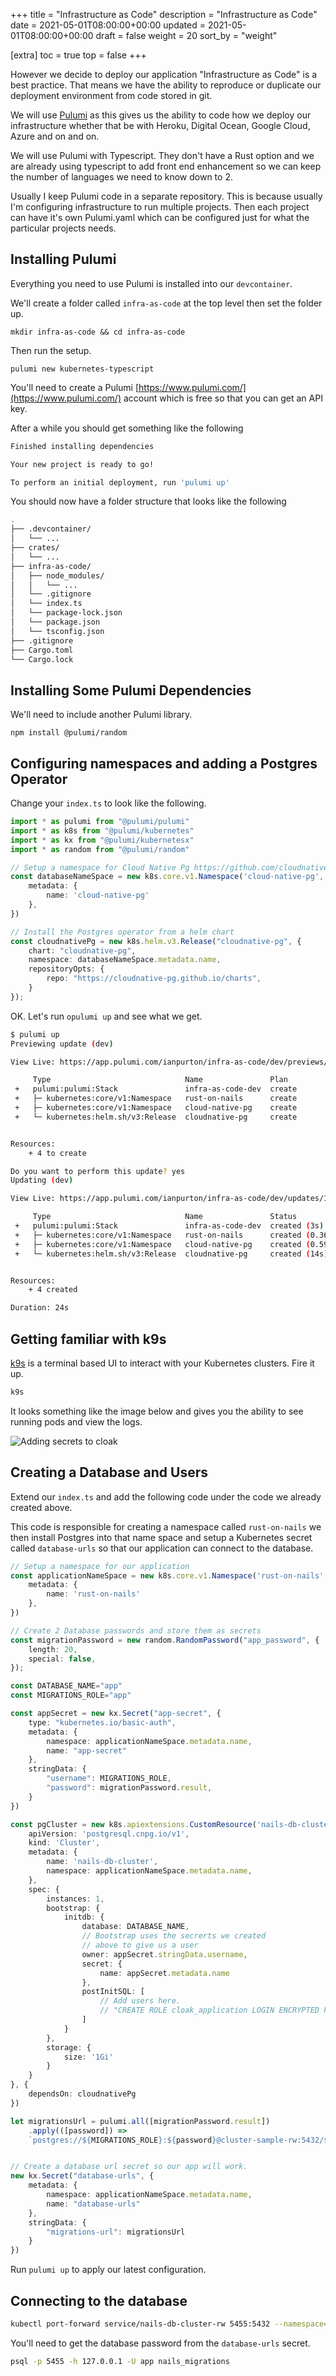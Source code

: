+++
title = "Infrastructure as Code"
description = "Infrastructure as Code"
date = 2021-05-01T08:00:00+00:00
updated = 2021-05-01T08:00:00+00:00
draft = false
weight = 20
sort_by = "weight"

[extra]
toc = true
top = false
+++

However we decide to deploy our application "Infrastructure as Code" is a best practice. That means we have the ability to reproduce or duplicate our deployment environment from code stored in git. 

We will use [Pulumi](https://www.pulumi.com/) as this gives us the ability to code how we deploy our infrastructure whether that be with Heroku, Digital Ocean, Google Cloud, Azure and on and on.

We will use Pulumi with Typescript. They don't have a Rust option and we are already using typescript to add front end enhancement so we can keep the number of languages we need to know down to 2.

Usually I keep Pulumi code in a separate repository. This is because usually I'm configuring infrastructure to run multiple projects. Then each project can have it's own Pulumi.yaml which can be configured just for what the particular projects needs.

## Installing Pulumi

Everything you need to use Pulumi is installed into our `devcontainer`.

We'll create a folder called `infra-as-code` at the top level then set the folder up.

```
mkdir infra-as-code && cd infra-as-code
```

Then run the setup.

```
pulumi new kubernetes-typescript
```

You'll need to create a Pulumi [https://www.pulumi.com/](https://www.pulumi.com/) account which is free so that you can get an API key.

After a while you should get something like the following

```sh
Finished installing dependencies

Your new project is ready to go! 

To perform an initial deployment, run 'pulumi up'
```

You should now have a folder structure that looks like the following


```sh
.
├── .devcontainer/
│   └── ...
├── crates/
│   └── ...
├── infra-as-code/
│   ├── node_modules/
│   │   └── ...
│   └── .gitignore
│   └── index.ts
│   └── package-lock.json
│   └── package.json
│   └── tsconfig.json
├── .gitignore
├── Cargo.toml
└── Cargo.lock
```

## Installing Some Pulumi Dependencies

We'll need to include another Pulumi library.

```
npm install @pulumi/random
```

## Configuring namespaces and adding a Postgres Operator

Change your `index.ts` to look like the following.

```typescript
import * as pulumi from "@pulumi/pulumi"
import * as k8s from "@pulumi/kubernetes"
import * as kx from "@pulumi/kubernetesx"
import * as random from "@pulumi/random"

// Setup a namespace for Cloud Native Pg https://github.com/cloudnative-pg/cloudnative-pg
const databaseNameSpace = new k8s.core.v1.Namespace('cloud-native-pg', {
    metadata: {
        name: 'cloud-native-pg'
    },
})

// Install the Postgres operator from a helm chart
const cloudnativePg = new k8s.helm.v3.Release("cloudnative-pg", {
    chart: "cloudnative-pg",
    namespace: databaseNameSpace.metadata.name,
    repositoryOpts: {
        repo: "https://cloudnative-pg.github.io/charts",
    }
}); 
```

OK. Let's run `opulumi up` and see what we get.

```sh
$ pulumi up
Previewing update (dev)

View Live: https://app.pulumi.com/ianpurton/infra-as-code/dev/previews/18c545e4-d7d3-4dbe-bae7-6fc4302304eb

     Type                              Name               Plan       
 +   pulumi:pulumi:Stack               infra-as-code-dev  create     
 +   ├─ kubernetes:core/v1:Namespace   rust-on-nails      create     
 +   ├─ kubernetes:core/v1:Namespace   cloud-native-pg    create     
 +   └─ kubernetes:helm.sh/v3:Release  cloudnative-pg     create     


Resources:
    + 4 to create

Do you want to perform this update? yes
Updating (dev)

View Live: https://app.pulumi.com/ianpurton/infra-as-code/dev/updates/1

     Type                              Name               Status             
 +   pulumi:pulumi:Stack               infra-as-code-dev  created (3s)       
 +   ├─ kubernetes:core/v1:Namespace   rust-on-nails      created (0.36s)    
 +   ├─ kubernetes:core/v1:Namespace   cloud-native-pg    created (0.59s)    
 +   └─ kubernetes:helm.sh/v3:Release  cloudnative-pg     created (14s)      


Resources:
    + 4 created

Duration: 24s
```

## Getting familiar with k9s

[k9s](https://k9scli.io/) is a terminal based UI to interact with your Kubernetes clusters. Fire it up.

```sh
k9s
```

It looks something like the image below and gives you the ability to see running pods and view the logs.

![Adding secrets to cloak](../pods.png)

## Creating a Database and Users

Extend our `index.ts` and add the following code under the code we already created above. 

This code is responsible for creating a namespace called `rust-on-nails` we then install Postgres into that name space and setup a Kubernetes secret called `database-urls` so that our application can connect to the database.

```typescript
// Setup a namespace for our application
const applicationNameSpace = new k8s.core.v1.Namespace('rust-on-nails', {
    metadata: {
        name: 'rust-on-nails'
    },
})

// Create 2 Database passwords and store them as secrets
const migrationPassword = new random.RandomPassword("app_password", {
    length: 20,
    special: false,
});

const DATABASE_NAME="app"
const MIGRATIONS_ROLE="app"

const appSecret = new kx.Secret("app-secret", {
    type: "kubernetes.io/basic-auth",
    metadata: {
        namespace: applicationNameSpace.metadata.name,
        name: "app-secret"
    },
    stringData: {
        "username": MIGRATIONS_ROLE,
        "password": migrationPassword.result,
    }
})

const pgCluster = new k8s.apiextensions.CustomResource('nails-db-cluster', {
    apiVersion: 'postgresql.cnpg.io/v1',
    kind: 'Cluster',
    metadata: {
        name: 'nails-db-cluster',
        namespace: applicationNameSpace.metadata.name,
    },
    spec: {
        instances: 1,
        bootstrap: {
            initdb: {
                database: DATABASE_NAME,
                // Bootstrap uses the secrerts we created
                // above to give us a user
                owner: appSecret.stringData.username,
                secret: {
                    name: appSecret.metadata.name
                },
                postInitSQL: [
                    // Add users here.
                    // "CREATE ROLE cloak_application LOGIN ENCRYPTED PASSWORD 'testpassword'"
                ]
            }
        },
        storage: {
            size: '1Gi'
        }
    }
}, {
    dependsOn: cloudnativePg
})

let migrationsUrl = pulumi.all([migrationPassword.result])
    .apply(([password]) => 
    `postgres://${MIGRATIONS_ROLE}:${password}@cluster-sample-rw:5432/${DATABASE_NAME}?sslmode=require`)


// Create a database url secret so our app will work.
new kx.Secret("database-urls", {
    metadata: {
        namespace: applicationNameSpace.metadata.name,
        name: "database-urls"
    },
    stringData: {
        "migrations-url": migrationsUrl
    }
})
```

Run `pulumi up` to apply our latest configuration.

## Connecting to the database

```sh
kubectl port-forward service/nails-db-cluster-rw 5455:5432 --namespace=rust-on-nails
```

You'll need to get the database password from the `database-urls` secret.

```sh
psql -p 5455 -h 127.0.0.1 -U app nails_migrations
```